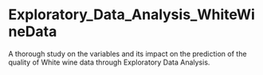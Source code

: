 # Exploratory_Data_Analysis_WhiteWineData
A thorough study on the variables and its impact on the prediction of the quality of White wine data through Exploratory Data Analysis. 
